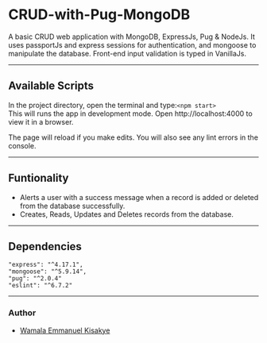 # CRUD-with-Pug-MongoDB
A basic CRUD web application with MongoDB, ExpressJs, Pug &amp; NodeJs.
It uses passportJs and express sessions for authentication, and mongoose to manipulate the database.
Front-end input validation is typed in VanillaJs.
___
## Available Scripts
In the project directory, open the terminal and type:`<npm start>` <br>
This will runs the app in development mode.
Open http://localhost:4000 to view it in a browser.

The page will reload if you make edits.
You will also see any lint errors in the console.
___
## Funtionality
- Alerts a user with a success message when a record is added or deleted from the database successfully.
- Creates, Reads, Updates and Deletes records from the database.
___
## Dependencies
    "express": "^4.17.1",
    "mongoose": "^5.9.14",
    "pug": "^2.0.4"
    "eslint": "^6.7.2"
___
### Author
- [Wamala Emmanuel Kisakye]()
